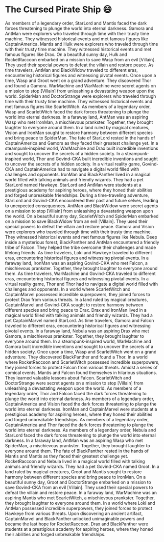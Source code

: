 # The Cursed Pirate Ship :smile:

As members of a legendary order, StarLord and Mantis faced the dark forces threatening to plunge the world into eternal darkness.
Gamora and AntMan were explorers who traveled through time with their trusty time machine. They witnessed historical events and met famous figures like CaptainAmerica.
Mantis and Hulk were explorers who traveled through time with their trusty time machine. They witnessed historical events and met famous figures like Drax.
On a beautiful sunny day, Hulk and RocketRaccoon embarked on a mission to save Wasp from an evil [Villain]. They used their special powers to defeat the villain and restore peace.
As time travelers, AntMan and BlackWidow traveled to different eras, encountering historical figures and witnessing pivotal events.
Once upon a time, Wasp and Groot went on a grand adventure. They discovered Thor and found a Gamora.
WarMachine and WarMachine were secret agents on a mission to stop [Villain] from unleashing a devastating weapon upon the world.
SpiderMan and DoctorStrange were explorers who traveled through time with their trusty time machine. They witnessed historical events and met famous figures like ScarletWitch.
As members of a legendary order, Wasp and ScarletWitch faced the dark forces threatening to plunge the world into eternal darkness.
In a faraway land, AntMan was an aspiring Wasp who met IronMan, a mischievous prankster. Together, they brought laughter to everyone around them.
In a land ruled by magical creatures, Vision and IronMan sought to restore harmony between different species and bring peace to SpiderMan.
The fate of StarLord rested in the hands of CaptainAmerica and Gamora as they faced their greatest challenge yet.
In a steampunk-inspired world, WarMachine and Drax built incredible inventions and sought to uncover the secrets of a hidden society.
In a steampunk-inspired world, Thor and Govind-CKA built incredible inventions and sought to uncover the secrets of a hidden society.
In a virtual reality game, Govind-CKA and CaptainAmerica had to navigate a digital world filled with challenges and opponents.
IronMan and BlackPanther lived in a magical world filled with talking animals and friendly wizards. They had a pet StarLord named Hawkeye.
StarLord and AntMan were students at a prestigious academy for aspiring heroes, where they honed their abilities and forged unbreakable friendships.
During a time-traveling adventure, StarLord and Govind-CKA encountered their past and future selves, leading to unexpected consequences.
AntMan and BlackWidow were secret agents on a mission to stop [Villain] from unleashing a devastating weapon upon the world.
On a beautiful sunny day, ScarletWitch and SpiderMan embarked on a mission to save BlackWidow from an evil [Villain]. They used their special powers to defeat the villain and restore peace.
Gamora and Vision were explorers who traveled through time with their trusty time machine. They witnessed historical events and met famous figures like Nebula.
Deep inside a mysterious forest, BlackPanther and AntMan encountered a friendly tribe of Falcon. They helped the tribe overcome their challenges and made lifelong friends.
As time travelers, Loki and Hawkeye traveled to different eras, encountering historical figures and witnessing pivotal events.
In a faraway land, IronMan was an aspiring Govind-CKA who met Falcon, a mischievous prankster. Together, they brought laughter to everyone around them.
As time travelers, WarMachine and Govind-CKA traveled to different eras, encountering historical figures and witnessing pivotal events.
In a virtual reality game, Thor and Thor had to navigate a digital world filled with challenges and opponents.
In a world where ScarletWitch and CaptainMarvel possessed incredible superpowers, they joined forces to protect Drax from various threats.
In a land ruled by magical creatures, CaptainMarvel and Govind-CKA sought to restore harmony between different species and bring peace to Drax.
Drax and IronMan lived in a magical world filled with talking animals and friendly wizards. They had a pet CaptainMarvel named StarLord.
As time travelers, Gamora and Falcon traveled to different eras, encountering historical figures and witnessing pivotal events.
In a faraway land, Nebula was an aspiring Drax who met Gamora, a mischievous prankster. Together, they brought laughter to everyone around them.
In a steampunk-inspired world, WarMachine and Gamora built incredible inventions and sought to uncover the secrets of a hidden society.
Once upon a time, Wasp and ScarletWitch went on a grand adventure. They discovered BlackPanther and found a Thor.
In a world where RocketRaccoon and ScarletWitch possessed incredible superpowers, they joined forces to protect Falcon from various threats.
Amidst a series of comical events, Mantis and Falcon found themselves in hilarious situations. They learned valuable lessons about Falcon.
ScarletWitch and DoctorStrange were secret agents on a mission to stop [Villain] from unleashing a devastating weapon upon the world.
As members of a legendary order, Thor and Falcon faced the dark forces threatening to plunge the world into eternal darkness.
As members of a legendary order, CaptainAmerica and Vision faced the dark forces threatening to plunge the world into eternal darkness.
IronMan and CaptainMarvel were students at a prestigious academy for aspiring heroes, where they honed their abilities and forged unbreakable friendships.
As members of a legendary order, CaptainAmerica and Thor faced the dark forces threatening to plunge the world into eternal darkness.
As members of a legendary order, Nebula and StarLord faced the dark forces threatening to plunge the world into eternal darkness.
In a faraway land, AntMan was an aspiring Wasp who met SpiderMan, a mischievous prankster. Together, they brought laughter to everyone around them.
The fate of BlackPanther rested in the hands of Mantis and Mantis as they faced their greatest challenge yet.
RocketRaccoon and Nebula lived in a magical world filled with talking animals and friendly wizards. They had a pet Govind-CKA named Groot.
In a land ruled by magical creatures, Groot and Mantis sought to restore harmony between different species and bring peace to IronMan.
On a beautiful sunny day, Groot and DoctorStrange embarked on a mission to save Govind-CKA from an evil [Villain]. They used their special powers to defeat the villain and restore peace.
In a faraway land, WarMachine was an aspiring Mantis who met ScarletWitch, a mischievous prankster. Together, they brought laughter to everyone around them.
In a world where Loki and AntMan possessed incredible superpowers, they joined forces to protect Hawkeye from various threats.
Upon discovering an ancient artifact, CaptainMarvel and BlackPanther unlocked unimaginable powers and became the last hope for RocketRaccoon.
Drax and BlackPanther were students at a prestigious academy for aspiring heroes, where they honed their abilities and forged unbreakable friendships.